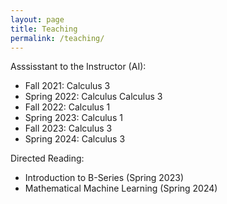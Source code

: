 ```yaml
---
layout: page
title: Teaching
permalink: /teaching/
---
```


Asssisstant to the Instructor (AI):
* Fall 2021: Calculus 3 
* Spring 2022: Calculus Calculus 3
* Fall 2022: Calculus 1
* Spring 2023: Calculus 1
* Fall 2023: Calculus 3
* Spring 2024: Calculus 3

Directed Reading:
* Introduction to B-Series (Spring 2023)
* Mathematical Machine Learning (Spring 2024)

